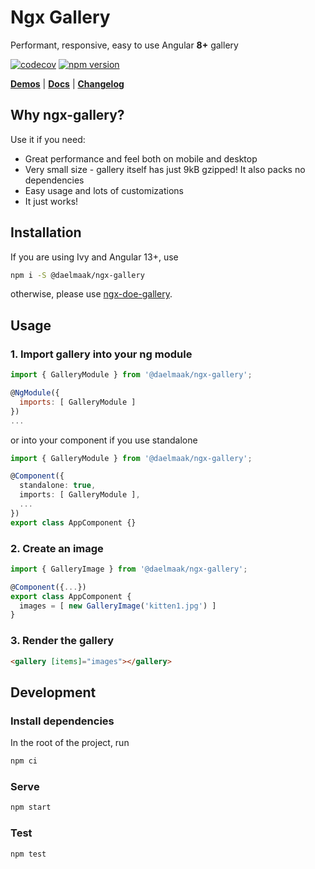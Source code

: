 # Ngx Gallery

Performant, responsive, easy to use Angular **8+** gallery

[![codecov](https://codecov.io/gh/daelmaak/ngx-gallery/branch/master/graph/badge.svg?token=eQhl2BmseY)](https://codecov.io/gh/daelmaak/ngx-gallery)
[![npm version](https://badge.fury.io/js/%40daelmaak%2Fngx-gallery.svg)](https://badge.fury.io/js/%40daelmaak%2Fngx-gallery)

[**Demos**](https://daelmaak.github.io/ngx-gallery/) |
[**Docs**](https://github.com/daelmaak/ngx-gallery/wiki) |
[**Changelog**](https://github.com/daelmaak/ngx-gallery/blob/master/CHANGELOG.md)

## Why ngx-gallery?

Use it if you need:

- Great performance and feel both on mobile and desktop
- Very small size - gallery itself has just 9kB gzipped! It also packs no dependencies
- Easy usage and lots of customizations
- It just works!

## Installation

If you are using Ivy and Angular 13+, use

```sh
npm i -S @daelmaak/ngx-gallery
```

otherwise, please use [ngx-doe-gallery].

## Usage

### 1. Import gallery into your ng module

```js
import { GalleryModule } from '@daelmaak/ngx-gallery';

@NgModule({
  imports: [ GalleryModule ]
})
...
```

or into your component if you use standalone

```ts
import { GalleryModule } from '@daelmaak/ngx-gallery';

@Component({
  standalone: true,
  imports: [ GalleryModule ],
  ...
})
export class AppComponent {}
```

### 2. Create an image

```js
import { GalleryImage } from '@daelmaak/ngx-gallery';

@Component({...})
export class AppComponent {
  images = [ new GalleryImage('kitten1.jpg') ]
}
```

### 3. Render the gallery

```html
<gallery [items]="images"></gallery>
```

## Development

### Install dependencies

In the root of the project, run

```sh
npm ci
```

### Serve

```sh
npm start
```

### Test

```sh
npm test
```

[ngx-doe-gallery]: https://github.com/daelmaak/ngx-gallery/tree/v1-legacy-latest
